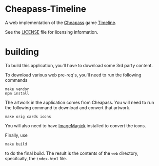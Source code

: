 Cheapass-Timeline
================================================================================

A web implementation of the 
[Cheapass](http://www.cheapass.com/) game 
[Timeline](http://www.cheapass.com/freegames/timeline).

See the [LICENSE](LICENSE) file for licensing information.

building
================================================================================

To build this application, you'll have to download some 3rd party content.

To download various web pre-req's, you'll need to run the following commands

    make vendor
    npm install

The artwork in the application comes from Cheapass.  You will need to run
the following command to download and convert that artwork.

    make orig cards icons

You will also need to have 
[ImageMagick](http://www.imagemagick.org/)
installed to convert the icons.

Finally, use

    make build

to do the final build.  The result is the contents of the `web` directory,
specifcally, the `index.html` file.